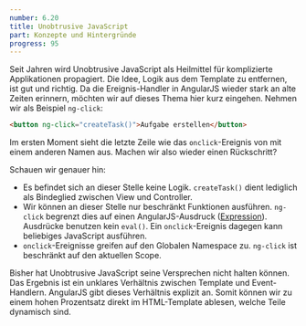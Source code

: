 ```yaml
---
number: 6.20
title: Unobtrusive JavaScript
part: Konzepte und Hintergründe
progress: 95
---
```


Seit Jahren wird Unobtrusive JavaScript als Heilmittel für komplizierte Applikationen propagiert. Die Idee, Logik aus dem Template zu entfernen, ist gut und richtig. Da die Ereignis-Handler in AngularJS wieder stark an alte Zeiten erinnern, möchten wir auf dieses Thema hier kurz eingehen. Nehmen wir als Beispiel `ng-click`:

```html
<button ng-click="createTask()">Aufgabe erstellen</button>
```

Im ersten Moment sieht die letzte Zeile wie das `onclick`-Ereignis von mit einem anderen Namen aus. Machen wir also wieder einen Rückschritt?

Schauen wir genauer hin:

* Es befindet sich an dieser Stelle keine Logik. `createTask()` dient lediglich als Bindeglied zwischen View und Controller.
* Wir können an dieser Stelle nur beschränkt Funktionen ausführen. `ng-click` begrenzt dies auf einen AngularJS-Ausdruck ([Expression](http://docs.angularjs.org/guide/expression)). Ausdrücke benutzen kein `eval()`. Ein `onclick`-Ereignis dagegen kann beliebiges JavaScript ausführen.
* `onclick`-Ereignisse greifen auf den Globalen Namespace zu. `ng-click` ist beschränkt auf den aktuellen Scope.

Bisher hat Unobtrusive JavaScript seine Versprechen nicht halten können. Das Ergebnis ist ein unklares Verhältnis zwischen Template und Event-Handlern. AngularJS gibt dieses Verhältnis explizit an. Somit können wir zu einem hohen Prozentsatz direkt im HTML-Template ablesen, welche Teile dynamisch sind.

